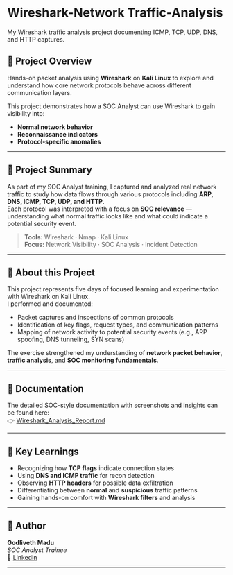 # Wireshark-Network Traffic-Analysis 
My Wireshark traffic analysis project documenting ICMP, TCP, UDP, DNS, and HTTP captures.


## 📘 Project Overview
Hands-on packet analysis using **Wireshark** on **Kali Linux** to explore and understand how core network protocols behave across different communication layers.

This project demonstrates how a SOC Analyst can use Wireshark to gain visibility into:
- **Normal network behavior**
- **Reconnaissance indicators**
- **Protocol-specific anomalies**

---

## 🧾 Project Summary
As part of my SOC Analyst training, I captured and analyzed real network traffic to study how data flows through various protocols including **ARP, DNS, ICMP, TCP, UDP, and HTTP**.  
Each protocol was interpreted with a focus on **SOC relevance** — understanding what normal traffic looks like and what could indicate a potential security event.

> **Tools:** Wireshark · Nmap · Kali Linux  
> **Focus:** Network Visibility · SOC Analysis · Incident Detection

---

## 🧠 About this Project
This project represents five days of focused learning and experimentation with Wireshark on Kali Linux.  
I performed and documented:
- Packet captures and inspections of common protocols  
- Identification of key flags, request types, and communication patterns  
- Mapping of network activity to potential security events (e.g., ARP spoofing, DNS tunneling, SYN scans)

The exercise strengthened my understanding of **network packet behavior**, **traffic analysis**, and **SOC monitoring fundamentals**.

---

## 📄 Documentation
The detailed SOC-style documentation with screenshots and insights can be found here:  
👉 [Wireshark_Analysis_Report.md](Wireshark_Analysis_Report.md)

---

## 🧩 Key Learnings
- Recognizing how **TCP flags** indicate connection states  
- Using **DNS and ICMP traffic** for recon detection  
- Observing **HTTP headers** for possible data exfiltration  
- Differentiating between **normal** and **suspicious** traffic patterns  
- Gaining hands-on comfort with **Wireshark filters** and analysis

---

## 💼 Author
**Godliveth Madu**  
_SOC Analyst Trainee_  
🔗 [LinkedIn](in/godliveth-madu-1771b6251/) 

---

